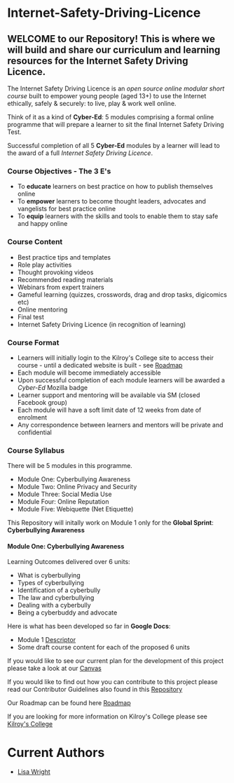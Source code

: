 # Internet-Safety-Driving-Licence
## WELCOME to our Repository!  This is where we will build and share our curriculum and learning resources for the Internet Safety Driving Licence.  

The Internet Safety Driving Licence is an *open source online modular short course* built to empower young people (aged 13+) to use the Internet ethically, safely &amp; securely: to live, play &amp; work well online.

Think of it as a kind of **Cyber-Ed**: 5 modules comprising a formal online programme that will prepare a learner to sit the final Internet Safety Driving Test.

Successful completion of all 5 **Cyber-Ed** modules by a learner will lead to the award of a full *Internet Safety Driving Licence*.

### Course Objectives - The 3 E's
- To **educate** learners on best practice on how to publish themselves online
- To **empower** learners to become thought leaders, advocates and vangelists for best practice online
- To **equip** learners with the skills and tools to enable them to stay safe and happy online

### Course Content
- Best practice tips and templates
- Role play activities
- Thought provoking videos
- Recommended reading materials
- Webinars from expert trainers
- Gameful learning (quizzes, crosswords, drag and drop tasks, digicomics etc)
- Online mentoring
- Final test
- Internet Safety Driving Licence (in recognition of learning)

### Course Format
- Learners will initially login to the Kilroy's College site to access their course - until a dedicated website is built - see [Roadmap](https://docs.google.com/document/d/1-fmqE37hVOBpe3ur2fe4CR4SRAF1LTGip3R0_5QyE5E/edit)
- Each module will become immediately accessible 
- Upon successful completion of each module learners will be awarded a *Cyber-Ed* Mozilla badge
- Learner support and mentoring will be available via SM (closed Facebook group)
- Each module will have a soft limit date of 12 weeks from date of enrolment
- Any correspondence between learners and mentors will be private and confidential

### Course Syllabus
There will be 5 modules in this programme. 
- Module One: Cyberbullying Awareness
- Module Two: Online Privacy and Security
- Module Three: Social Media Use
- Module Four: Online Reputation
- Module Five: Webiquette (Net Etiquette)

This Repository will initally work on Module 1 only for the **Global Sprint**: **Cyberbullying Awareness** 

#### Module One: **Cyberbullying Awareness**
Learning Outcomes delivered over 6 units:
- What is cyberbullying
- Types of cyberbullying
- Identification of a cyberbully
- The law and cyberbullying
- Dealing with a cyberbully
- Being a cyberbuddy and advocate

Here is what has been developed so far in **Google Docs**:

- Module 1 [Descriptor](https://docs.google.com/document/d/1fKt7u6ouYEYZOviyp4mioFSsY-fRODOwxqeXqPfV6-g/edit) 
- Some draft course content for each of the proposed 6 units

If you would like to see our current plan for the development of this project please take a look at our [Canvas](https://docs.google.com/presentation/d/1S4eC4Z7jOGehz2NDN68TDDpmGXP-3pEX-tQD9YM3jtM/edit#slide=id.p)

If you would like to find out how you can contribute to this project please read our Contributor Guidelines also found in this [Repository](https://github.com/lisahandsonline/Internet-Safety-Driving-Licence/blob/master/Contributor-Guidelines.md)

Our Roadmap can be found here [Roadmap](https://docs.google.com/document/d/1-fmqE37hVOBpe3ur2fe4CR4SRAF1LTGip3R0_5QyE5E/edit)

If you are looking for more information on Kilroy's College please see [Kilroy's College](https://www.kilroyscollege.ie/)

# Current Authors
- [Lisa Wright](https://www.linkedin.com/in/lisawright6/)

